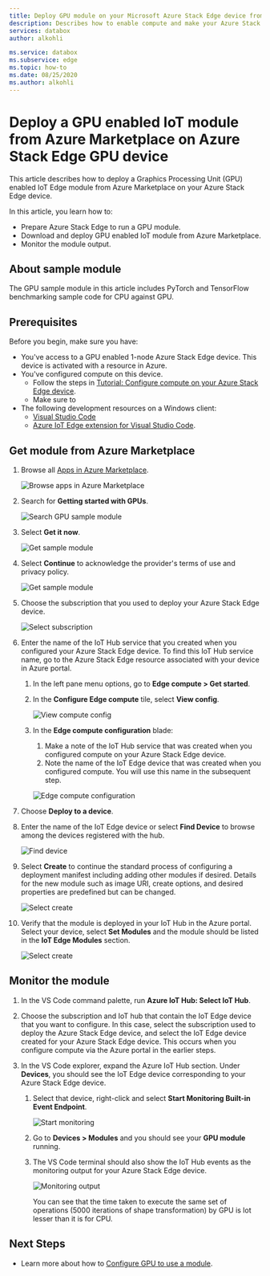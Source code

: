 ```yaml
---
title: Deploy GPU module on your Microsoft Azure Stack Edge device from Azure Marketplace| Microsoft Docs
description: Describes how to enable compute and make your Azure Stack Edge device compute-ready via the local UI.
services: databox
author: alkohli

ms.service: databox
ms.subservice: edge
ms.topic: how-to
ms.date: 08/25/2020
ms.author: alkohli
---
```


# Deploy a GPU enabled IoT module from Azure Marketplace on Azure Stack Edge GPU device

This article describes how to deploy a Graphics Processing Unit (GPU) enabled IoT Edge module from Azure Marketplace on your Azure Stack Edge device. 

In this article, you learn how to:
  - Prepare Azure Stack Edge to run a GPU module.
  - Download and deploy GPU enabled IoT module from Azure Marketplace.
  - Monitor the module output.

## About sample module

The GPU sample module in this article includes PyTorch and TensorFlow benchmarking sample code for CPU against GPU.

## Prerequisites

Before you begin, make sure you have:

- You've access to a GPU enabled 1-node Azure Stack Edge device. This device is activated with a resource in Azure. 
- You've configured compute on this device. 
    - Follow the steps in [Tutorial: Configure compute on your Azure Stack Edge device](azure-stack-edge-gpu-deploy-configure-compute.md).
    - Make sure to 
- The following development resources on a Windows client:
    - [Visual Studio Code](https://code.visualstudio.com/)  
    - [Azure IoT Edge extension for Visual Studio Code](https://marketplace.visualstudio.com/items?itemName=vsciot-vscode.azure-iot-edge).   


## Get module from Azure Marketplace

1. Browse all [Apps in Azure Marketplace](https://azuremarketplace.microsoft.com/marketplace/apps).

    ![Browse apps in Azure Marketplace](media/azure-stack-edge-gpu-deploy-sample-module-marketplace/browse-apps-marketplace-1.png)

2. Search for **Getting started with GPUs**.

    ![Search GPU sample module](media/azure-stack-edge-gpu-deploy-sample-module-marketplace/search-gpu-sample-module-1.png)

3. Select **Get it now**.

    ![Get sample module](media/azure-stack-edge-gpu-deploy-sample-module-marketplace/get-sample-module-1.png)

4. Select **Continue** to acknowledge the provider's terms of use and privacy policy. 

    ![Get sample module](media/azure-stack-edge-gpu-deploy-sample-module-marketplace/terms-of-use-1.png)

5. Choose the subscription that you used to deploy your Azure Stack Edge device.

    ![Select subscription](media/azure-stack-edge-gpu-deploy-sample-module-marketplace/select-subscription-1.png)

6. Enter the name of the IoT Hub service that you created when you configured your Azure Stack Edge device. To find this IoT Hub service name, go to the Azure Stack Edge resource associated with your device in Azure portal. 

    1. In the left pane menu options, go to **Edge compute > Get started**. 

    1. In the **Configure Edge compute** tile, select **View config**. 

        ![View compute config](media/azure-stack-edge-gpu-deploy-sample-module-marketplace/view-config-1.png)

    1. In the **Edge compute configuration** blade:

        1. Make a note of the IoT Hub service that was created when you configured compute on your Azure Stack Edge device.
        2. Note the name of the IoT Edge device that was created when you configured compute. You will use this name in the subsequent step.

        ![Edge compute configuration](media/azure-stack-edge-gpu-deploy-sample-module/view-compute-config-1.png)

10. Choose **Deploy to a device**.

11. Enter the name of the IoT Edge device or select **Find Device** to browse among the devices registered with the hub.

    ![Find device](media/azure-stack-edge-gpu-deploy-sample-module-marketplace/find-device-1.png)

12. Select **Create** to continue the standard process of configuring a deployment manifest including adding other modules if desired. Details for the new module such as image URI, create options, and desired properties are predefined but can be changed.

    ![Select create](media/azure-stack-edge-gpu-deploy-sample-module-marketplace/target-devices-iot-edge-module-1.png)


13. Verify that the module is deployed in your IoT Hub in the Azure portal. Select your device, select **Set Modules** and the module should be listed in the **IoT Edge Modules** section.

    ![Select create](media/azure-stack-edge-gpu-deploy-sample-module-marketplace/running-module-iotres-1.png)

## Monitor the module  

1. In the VS Code command palette, run **Azure IoT Hub: Select IoT Hub**.

2. Choose the subscription and IoT hub that contain the IoT Edge device that you want to configure. In this case, select the subscription used to deploy the Azure Stack Edge device, and select the IoT Edge device created for your Azure Stack Edge device. This occurs when you configure compute via the Azure portal in the earlier steps.

3. In the VS Code explorer, expand the Azure IoT Hub section. Under **Devices**, you should see the IoT Edge device corresponding to your Azure Stack Edge device. 

    1. Select that device, right-click and select **Start Monitoring Built-in Event Endpoint**.
  
        ![Start monitoring](media/azure-stack-edge-gpu-deploy-sample-module/monitor-builtin-event-endpoint-1.png)  

    2. Go to **Devices > Modules** and you should see your **GPU module** running.

    3. The VS Code terminal should also show the IoT Hub events as the monitoring output for your Azure Stack Edge device.

        ![Monitoring output](media/azure-stack-edge-gpu-deploy-sample-module/monitor-events-output-1.png) 

        You can see that the time taken to execute the same set of operations (5000 iterations of shape transformation) by GPU is lot lesser than it is for CPU.

## Next Steps

- Learn more about how to [Configure GPU to use a module](azure-stack-edge-j-series-configure-gpu-modules.md).
